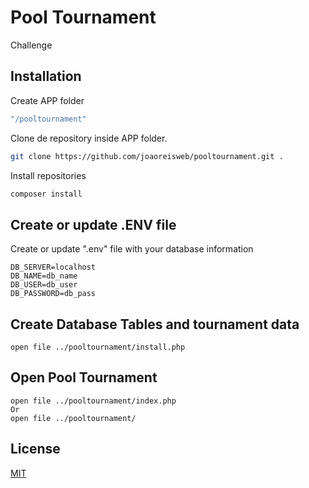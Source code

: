# Pool Tournament
Challenge

## Installation

Create APP folder

```bash
"/pooltournament"
```

Clone de repository inside APP folder.

```bash
git clone https://github.com/joaoreisweb/pooltournament.git .
```

Install repositories 

```bash
composer install
```

## Create or update .ENV file
Create or update ".env" file with your database information
```env
DB_SERVER=localhost 
DB_NAME=db_name
DB_USER=db_user
DB_PASSWORD=db_pass
```

## Create Database Tables and tournament data

```url
open file ../pooltournament/install.php
```

## Open Pool Tournament
```url
open file ../pooltournament/index.php
Or
open file ../pooltournament/
```


## License
[MIT](https://choosealicense.com/licenses/mit/)
